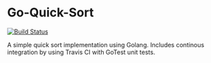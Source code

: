 # Go-Quick-Sort

[![Build Status](https://travis-ci.org/noah-mcaulay/Go-Quick-Sort.svg?branch=master)](https://travis-ci.org/noah-mcaulay/Go-Quick-Sort)

A simple quick sort implementation using Golang. Includes continous integration by using Travis CI with GoTest unit tests.
